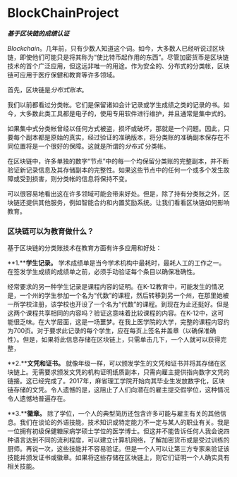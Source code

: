 # BlockChainProject

***基于区块链的成绩认证***

*Blockchain*。几年前，只有少数人知道这个词。如今，大多数人已经听说过区块链，即使他们可能只是将其称为“使比特币起作用的东西”。尽管加密货币是区块链技术的首个广泛应用，但这远非唯一的用途。作为安全的、分布式的分类帐，区块链可应用于医疗保健和教育等许多领域。

首先，区块链是*分布式账本*。

我们以前都看过分类帐。它们是保留诸如会计记录或学生成绩之类的记录的书。如今，大多数此类工具都是电子的，使用专用软件进行维护，并且通常是集中式的。

如果集中式分类帐曾经以任何方式被盗，损坏或破坏，那就是一个问题。因此，只要每个副本都是原始的真实，经过验证的准确版本，将分类账的准确副本保存在不同位置将是一个很好的保障。这就是所谓的*分布式* 分类帐。

在区块链中，许多单独的数字“节点”中的每一个均保留分类账的完整副本，并不断验证新记录信息及其存储副本的完整性。如果这些节点中的任何一个或多个发生故障或受到损害，则分类帐的信息将保持不变。

可以很容易地看出这在许多领域可能会带来好处。但是，除了持有分类账之外，区块链还提供其他服务，例如智能合约和内置奖励系统。让我们看看区块链如何影响教育。

### 区块链可以为教育做什么？

基于区块链的分类账技术在教育方面有许多应用和好处：

**1.****学生记录。** 学术成绩单是当今学术机构中最耗时，最耗人工的工作之一。在签发学生成绩的成绩单之前，必须手动验证每个条目以确保准确性。

经常要求的另一种学生记录是课程内容的证明。在K-12教育中，可能发生的情况是，一个州的学生参加一个名为“代数”的课程，然后转移到另一个州，在那里她被一所学校注册，该学校也开设了一个名为“代数”的课程。到现在为止还挺好。但是这两个课程共享相同的内容吗？验证这意味着比较课程的内容。在K-12中，这可能很乏味。在大学层面，这是一场噩梦。在我上医学院的大学，完整的课程内容约为700页。对于要求此记录的每个学生，应在每页上签名并盖章（以确保准确性）。但是，如果将此信息存储在区块链上，只需单击几下，一个人就可以获得完整，

**2.****文凭和证书。** 就像年级一样，可以颁发学生的文凭和证书并将其存储在区块链上。无需要求颁发文凭的机构证明纸质副本，只需向雇主提供指向数字文凭的链接。这已经完成了。2017年，麻省理工学院开始向其毕业生发放数字化，区块链存储的文凭。令人遗憾的是，这阻止了人们向潜在的雇主提交假学位，这种情况令人遗憾地普遍存在。

**3.****徽章。** 除了学位，一个人的典型简历还包含许多可能与雇主有关的其他信息。我们在谈论的外语技能，技术知识或特定能力不一定与某人的职业有关。我是一位拥有初级保健糖尿病学硕士学位的医学博士。但这并不能告诉任何人我会说四种语言达到不同的流利程度，可以建立计算机网络，了解加密货币或是受过训练的厨师。再说一次，这些技能并不容易验证。但是一个人可以让第三方专家来验证该技能并颁发证书或徽章。如果将这些存储在区块链上，则它们证明一个人确实具有相关技能。

 

 